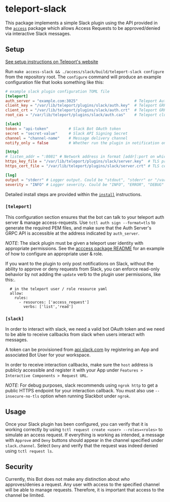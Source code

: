 # teleport-slack

This package implements a simple Slack plugin using the API provided in the
[`access`](../) package which allows Access Requests to be approved/denied via
interactive Slack messages.

## Setup

[See setup instructions on Teleport's website](https://gravitational.com/teleport/docs/enterprise/workflow/ssh_approval_slack/)

Run `make access-slack && ./access/slack/build/teleport-slack configure` from
the repository root. The `configure` command will produce an example
configuration file that looks something like this:

```toml
# example slack plugin configuration TOML file
[teleport]
auth_server = "example.com:3025"                         # Teleport Auth Server GRPC API address
client_key = "/var/lib/teleport/plugins/slack/auth.key"  # Teleport GRPC client secret key
client_crt = "/var/lib/teleport/plugins/slack/auth.crt"  # Teleport GRPC client certificate
root_cas = "/var/lib/teleport/plugins/slack/auth.cas"    # Teleport cluster CA certs

[slack]
token = "api-token"         # Slack Bot OAuth token
secret = "secret-value"     # Slack API Signing Secret
channel = "channel-name"    # Message delivery channel
notify_only = false         # Whether run the plugin in notification only mode (Don't allow approval/denial via a Slack button)

[http]
# listen_addr = ":8081" # Network address in format [addr]:port on which callback server listens, e.g. 0.0.0.0:443
https_key_file = "/var/lib/teleport/plugins/slack/server.key"  # TLS private key
https_cert_file = "/var/lib/teleport/plugins/slack/server.crt" # TLS certificate

[log]
output = "stderr" # Logger output. Could be "stdout", "stderr" or "/var/lib/teleport/slack.log"
severity = "INFO" # Logger severity. Could be "INFO", "ERROR", "DEBUG" or "WARN".
```

Detailed install steps are provided within the [`install`](INSTALL.md)
instructions.

### `[teleport]`

This configuration section ensures that the bot can talk to your teleport auth
server & manage access-requests. Use `tctl auth sign --format=tls` to generate
the required PEM files, and make sure that the Auth Server's GRPC API is
accessible at the address indicated by `auth_server`.

_NOTE_: The slack plugin must be given a teleport user identity with appropriate
permissions. See the [acccess package README](../README.md#authentication) for
an example of how to configure an appropriate user & role.

If you want to the plugin to only post notifications on Slack, without the
ability to approve or deny requests from Slack, you can enforce read-only
behavior by not adding the `update` verb to the plugin user permissions, like
this:.

```
  # in the teleport user / role resource yaml
  allow:
    rules:
      - resources: ['access_request']
        verbs: ['list','read']
```

### `[slack]`

In order to interact with slack, we need a valid bot OAuth token and we need to
be able to receive callbacks from slack when users interact with messages.

A token can be provisioned from [api.slack.com](https://api.slack.com) by
registering an App and associated Bot User for your workspace.

In order to receive interaction callbacks, make sure the `host` address is
publicly accessible and register it with your App under
`Features > Interactive Components > Request URL`.

_NOTE_: For debug purposes, slack recommends using `ngrok http` to get a public
HTTPS endpoint for your interaction callback. You must also use
`--insecure-no-tls` option when running Slackbot under `ngrok`.

## Usage

Once your Slack plugin has been configured, you can verify that it is working
correctly by using `tctl request create <user> --roles=<roles>` to simulate an
access request. If everything is working as intended, a message with `Approve`
and `Deny` buttons should appear in the channel specified under `slack.channel`.
Select `Deny` and verify that the request was indeed denied using
`tctl request ls`.

## Security

Currently, this Bot does not make any distinction about _who_ approves/denies a
request. Any user with access to the specified channel will be able to manage
requests. Therefore, it is important that access to the channel be limited.
